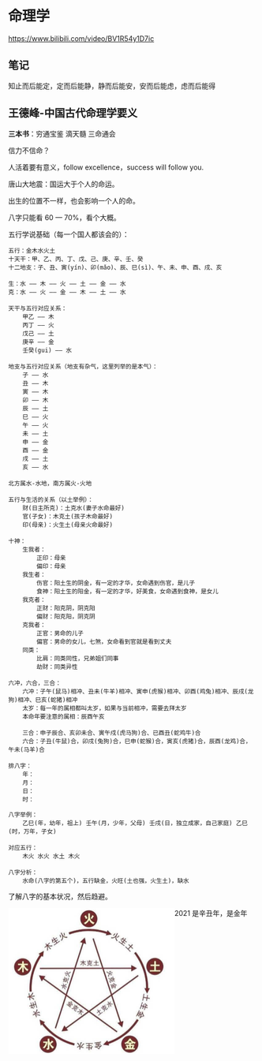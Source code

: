 # 命理学

https://www.bilibili.com/video/BV1R54y1D7ic

## 笔记

知止而后能定，定而后能静，静而后能安，安而后能虑，虑而后能得

## 王德峰-中国古代命理学要义

**三本书**：穷通宝鉴 滴天髓 三命通会

信力不信命？

人活着要有意义，follow excellence，success will follow you.

唐山大地震：国运大于个人的命运。

出生的位置不一样，也会影响一个人的命。

八字只能看 60 — 70%，看个大概。

五行学说基础（每一个国人都该会的）：

```
五行：金木水火土
十天干：甲、乙、丙、丁、戊、己、庚、辛、壬、癸
十二地支：子、丑、寅(yín)、卯(mǎo)、辰、巳(sì)、午、未、申、酉、戌、亥

生：水 —— 木 —— 火 —— 土 —— 金 —— 水 
克：水 —— 火 —— 金 —— 木 —— 土 —— 水

天干与五行对应关系：
    甲乙 —— 木
    丙丁 —— 火
    戊己 —— 土
    庚辛 —— 金
    壬癸(gui) —— 水
    
地支与五行对应关系（地支有杂气，这里列举的是本气）：
	子 —— 水
	丑 —— 木
	寅 —— 木
	卯 —— 木
	辰 —— 土
	巳 —— 火
	午 —— 火
	未 —— 土
	申 —— 金
	酉 —— 金
	戌 —— 土
	亥 —— 水

北方属水-水地，南方属火-火地

五行与生活的关系（以土举例）：
	财(日主所克)：土克水(妻子水命最好)
	官(子女)：木克土(孩子木命最好)
	印(母亲)：火生土(母亲火命最好)
	
十神：
	生我者：
		正印：母亲
		偏印：母亲
	我生者：
		伤官：阳土生的阴金，有一定的才华，女命遇到伤官，是儿子
		食神：阳土生的阳金，有一定的才华，好美食，女命遇到食神，是女儿
	我克者：
        正财：阳克阴，阴克阳
        偏财：阳克阳，阴克阴
    克我者：
    	正官：男命的儿子
		偏官：男命的女儿，七煞，女命看到官就是看到丈夫
	同类：
        比肩：同类同性，兄弟姐们同事
        劫财：同类异性
        
六冲，六合，三合：
	六冲：子午(鼠马)相冲、丑未(牛羊)相冲、寅申(虎猴)相冲、卯酉(鸡兔)相冲、辰戌(龙狗)相冲、巳亥(蛇猪)相冲
	太岁：每一年的属相都叫太岁，如果与当前相冲，需要去拜太岁
	本命年要注意的属相：辰酉午亥
	
	三合：申子辰合、亥卯未合、寅午戍(虎马狗)合、已酉丑(蛇鸡牛)合
	六合：子丑(牛鼠)合，卯戌(兔狗)合，巳申(蛇猴)合，寅亥(虎猪)合，辰酉(龙鸡)合，午未(马羊)合 
	
排八字：
	年：
	月：
	日：
	时：
```

```
八字举例：
	乙巳(年，幼年，祖上) 壬午(月，少年，父母) 壬戌(日，独立成家，自己家庭) 乙巳(时，万年，子女)
	
对应五行：
	木火 水火 水土 木火
	
八字分析：
	水命(八字的第五个)，五行缺金，火旺(土也强，火生土)，缺水
```

了解八字的基本状况，然后趋避。

<img align="left" src="assets/image-20210112213407353.png" alt="image-20210112213407353" style="zoom:50%;" />

2021 是辛丑年，是金年

